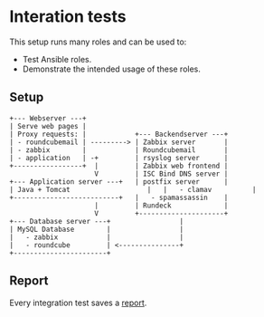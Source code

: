 # Interation tests

This setup runs many roles and can be used to:
- Test Ansible roles.
- Demonstrate the intended usage of these roles.

## Setup

```
+--- Webserver ---+
| Serve web pages |
| Proxy requests: |            +--- Backendserver ---+
| - roundcubemail | ---------> | Zabbix server       |
| - zabbix        |            | Roundcubemail       |
| - application   | -+         | rsyslog server      |
+-----------------+  |         | Zabbix web frontend |
                     V         | ISC Bind DNS server |
+--- Application server ---+   | postfix server      |
| Java + Tomcat                   |   |   - clamav          |
+--------------------------+   |   - spamassassin    |
                     |         | Rundeck             |
                     V         +---------------------+
+--- Database server ---+                 |
| MySQL Database        |                 |
|   - zabbix            |                 |
|   - roundcube         | <---------------+
+-----------------------+
```

## Report

Every integration test saves a [report](https://robertdebock.nl/ansible-integration/).
